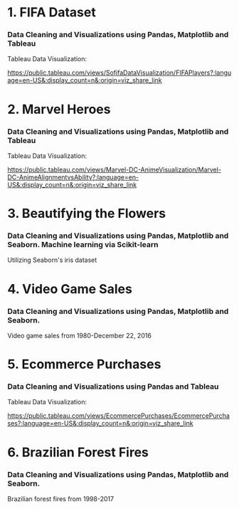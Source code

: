 # 1. FIFA Dataset 

### Data Cleaning and Visualizations using Pandas, Matplotlib and Tableau

Tableau Data Visualization:

https://public.tableau.com/views/SofifaDataVisualization/FIFAPlayers?:language=en-US&:display_count=n&:origin=viz_share_link

# 2. Marvel Heroes 

### Data Cleaning and Visualizations using Pandas, Matplotlib and Tableau

Tableau Data Visualization:

https://public.tableau.com/views/Marvel-DC-AnimeVisualization/Marvel-DC-AnimeAlignmentvsAbility?:language=en-US&:display_count=n&:origin=viz_share_link

# 3. Beautifying the Flowers

### Data Cleaning and Visualizations using Pandas, Matplotlib and Seaborn. Machine learning via Scikit-learn

Utilizing Seaborn's iris dataset

# 4. Video Game Sales

### Data Cleaning and Visualizations using Pandas, Matplotlib and Seaborn.

Video game sales from 1980-December 22, 2016

# 5. Ecommerce Purchases

### Data Cleaning and Visualizations using Pandas and Tableau

Tableau Data Visualization:

https://public.tableau.com/views/EcommercePurchases/EcommercePurchases?:language=en-US&:display_count=n&:origin=viz_share_link

# 6. Brazilian Forest Fires

### Data Cleaning and Visualizations using Pandas, Matplotlib and Seaborn.

Brazilian forest fires from 1998-2017
